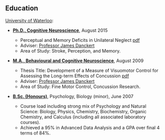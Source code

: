 ## Education

[University of Waterloo](http://www.uwaterloo.ca/):

* [**Ph.D., Cognitive Neuroscience**](http://psychology.uwaterloo.ca), August 2015
    + Perceptual and Memory Deficits in Unilateral Neglect [pdf](http://hdl.handle.net/10012/9590)
    + Adviser: [Professor James Danckert](http://psychology.uwaterloo.ca/people/faculty/jdancker/index.html)
    + Area of Study: Stroke, Perception, and Memory.


* [**M.A., Behavioural and Cognitive Neuroscience**](http://psychology.uwaterloo.ca), August 2009
    + Thesis Title: Development of a Measure of Visuomotor Control for Assessing the Long-term Effects of Concussion [pdf](http://hdl.handle.net/10012/4740)
    + Adviser: [Professor James Danckert](http://psychology.uwaterloo.ca/people/faculty/jdancker/index.html)
    + Area of Study: Fine Motor Control, Concussion Research.


* [**B.Sc. (Honours)**](http://science.uwaterloo.ca), Psychology, Biology (minor), June 2007
    + Course load including strong mix of Psychology and Natural Science: Biology, Physics, Chemistry, Biochemistry, Organic Chemistry, and Calculus (including all associated laboratory courses).
    + Achieved a 95% in Advanced Data Analysis and a GPA over final 4 terms of 84%.
